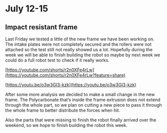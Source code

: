 # July 12-15

## Impact resistant frame

Last Friday we tested a little of the new frame we have been working on. The intake plates were not completely secured and the rollers were not attached so the test still not really showed us a lot. Hopefully during the week we will be able to finish building the robot so maybe by next week we could do a full robot test to check if it really works.

[https://youtube.com/shorts/r2n0XFe4rLw](https://youtube.com/shorts/r2n0XFe4rLw?feature=share)

[https://youtu.be/o3w3GI3-kzk](https://youtu.be/o3w3GI3-kzk)

After some more analysis we decided to make a small change in the new frame. The Polycarbonate that’s inside the frame extrusion does not extend through the whole part, so we plan on cutting a new piece to pass it through the whole frame to better distribute the forces when hit.

Also the parts that were missing to finish the robot finally arrived over the weekend, so we hope to finish building the robot this week.
